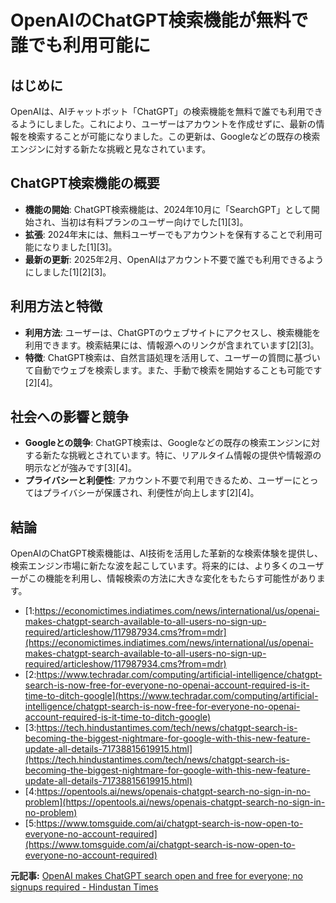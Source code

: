 # OpenAIのChatGPT検索機能が無料で誰でも利用可能に

## はじめに

OpenAIは、AIチャットボット「ChatGPT」の検索機能を無料で誰でも利用できるようにしました。これにより、ユーザーはアカウントを作成せずに、最新の情報を検索することが可能になりました。この更新は、Googleなどの既存の検索エンジンに対する新たな挑戦と見なされています。

## ChatGPT検索機能の概要

- **機能の開始**: ChatGPT検索機能は、2024年10月に「SearchGPT」として開始され、当初は有料プランのユーザー向けでした[1][3]。
- **拡張**: 2024年末には、無料ユーザーでもアカウントを保有することで利用可能になりました[1][3]。
- **最新の更新**: 2025年2月、OpenAIはアカウント不要で誰でも利用できるようにしました[1][2][3]。

## 利用方法と特徴

- **利用方法**: ユーザーは、ChatGPTのウェブサイトにアクセスし、検索機能を利用できます。検索結果には、情報源へのリンクが含まれています[2][3]。
- **特徴**: ChatGPT検索は、自然言語処理を活用して、ユーザーの質問に基づいて自動でウェブを検索します。また、手動で検索を開始することも可能です[2][4]。

## 社会への影響と競争

- **Googleとの競争**: ChatGPT検索は、Googleなどの既存の検索エンジンに対する新たな挑戦とされています。特に、リアルタイム情報の提供や情報源の明示などが強みです[3][4]。
- **プライバシーと利便性**: アカウント不要で利用できるため、ユーザーにとってはプライバシーが保護され、利便性が向上します[2][4]。

## 結論

OpenAIのChatGPT検索機能は、AI技術を活用した革新的な検索体験を提供し、検索エンジン市場に新たな波を起こしています。将来的には、より多くのユーザーがこの機能を利用し、情報検索の方法に大きな変化をもたらす可能性があります。
- [1:https://economictimes.indiatimes.com/news/international/us/openai-makes-chatgpt-search-available-to-all-users-no-sign-up-required/articleshow/117987934.cms?from=mdr](https://economictimes.indiatimes.com/news/international/us/openai-makes-chatgpt-search-available-to-all-users-no-sign-up-required/articleshow/117987934.cms?from=mdr)
- [2:https://www.techradar.com/computing/artificial-intelligence/chatgpt-search-is-now-free-for-everyone-no-openai-account-required-is-it-time-to-ditch-google](https://www.techradar.com/computing/artificial-intelligence/chatgpt-search-is-now-free-for-everyone-no-openai-account-required-is-it-time-to-ditch-google)
- [3:https://tech.hindustantimes.com/tech/news/chatgpt-search-is-becoming-the-biggest-nightmare-for-google-with-this-new-feature-update-all-details-71738815619915.html](https://tech.hindustantimes.com/tech/news/chatgpt-search-is-becoming-the-biggest-nightmare-for-google-with-this-new-feature-update-all-details-71738815619915.html)
- [4:https://opentools.ai/news/openais-chatgpt-search-no-sign-in-no-problem](https://opentools.ai/news/openais-chatgpt-search-no-sign-in-no-problem)
- [5:https://www.tomsguide.com/ai/chatgpt-search-is-now-open-to-everyone-no-account-required](https://www.tomsguide.com/ai/chatgpt-search-is-now-open-to-everyone-no-account-required)


**元記事:** [OpenAI makes ChatGPT search open and free for everyone; no signups required - Hindustan Times](https://www.hindustantimes.com/business/openai-makes-chatgpt-search-open-and-free-for-everyone-no-signups-required-101739327723892.html)